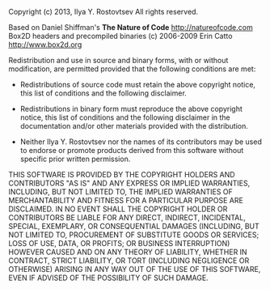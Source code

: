 Copyright (c) 2013, Ilya Y. Rostovtsev
All rights reserved.

Based on Daniel Shiffman's **The Nature of Code** http://natureofcode.com
Box2D headers and precompiled binaries (c) 2006-2009 Erin Catto http://www.box2d.org

Redistribution and use in source and binary forms, with or without modification,
are permitted provided that the following conditions are met:

*  Redistributions of source code must retain the above copyright notice, this list of conditions and the following disclaimer.

*  Redistributions in binary form must reproduce the above copyright notice, this list of conditions and the following disclaimer in the documentation and/or other materials provided with the distribution.

*  Neither Ilya Y. Rostovtsev nor the names of its contributors may be used to endorse or promote products derived from this software without specific prior written permission.

THIS SOFTWARE IS PROVIDED BY THE COPYRIGHT HOLDERS AND CONTRIBUTORS "AS IS" AND ANY EXPRESS OR IMPLIED WARRANTIES, INCLUDING, BUT NOT LIMITED TO, THE IMPLIED WARRANTIES OF MERCHANTABILITY AND FITNESS FOR A PARTICULAR PURPOSE ARE DISCLAIMED. IN NO EVENT SHALL THE COPYRIGHT HOLDER OR CONTRIBUTORS BE LIABLE FOR ANY DIRECT, INDIRECT, INCIDENTAL, SPECIAL, EXEMPLARY, OR CONSEQUENTIAL DAMAGES (INCLUDING, BUT NOT LIMITED TO, PROCUREMENT OF SUBSTITUTE GOODS OR SERVICES; LOSS OF USE, DATA, OR PROFITS; OR BUSINESS INTERRUPTION) HOWEVER CAUSED AND ON ANY THEORY OF LIABILITY, WHETHER IN CONTRACT, STRICT LIABILITY, OR TORT (INCLUDING NEGLIGENCE OR OTHERWISE) ARISING IN ANY WAY OUT OF THE USE OF THIS SOFTWARE, EVEN IF ADVISED OF THE POSSIBILITY OF SUCH DAMAGE.